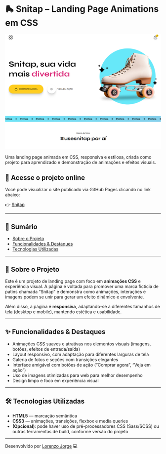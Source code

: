 # 🛼 Snitap – Landing Page Animations em CSS

![Visual do projeto Snitap](assets/patins-preview.png)

Uma landing page animada em CSS, responsiva e estilosa, criada como projeto para aprendizado e demonstração de animações e efeitos visuais.

## 🔗 Acesse o projeto online
Você pode visualizar o site publicado via GitHub Pages clicando no link abaixo:

👉 [Snitap](https://llorenzojorge.github.io/lp-patins-animation)  

---

## 🧩 Sumário

- [Sobre o Projeto](#sobre-o-projeto)  
- [Funcionalidades & Destaques](#funcionalidades--destaques)
- [Tecnologias Utilizadas](#tecnologias-utilizadas)

---

## 📌 Sobre o Projeto

Este é um projeto de landing page com foco em **animações CSS** e experiência visual. A página é voltada para promover uma marca fictícia de patins chamada “Snitap” e demonstra como animações, interações e imagens podem se unir para gerar um efeito dinâmico e envolvente.  

Além disso, a página é **responsiva**, adaptando-se a diferentes tamanhos de tela (desktop e mobile), mantendo estética e usabilidade.

---

## ✨ Funcionalidades & Destaques

- Animações CSS suaves e atrativas nos elementos visuais (imagens, botões, efeitos de entrada/saída)  
- Layout responsivo, com adaptação para diferentes larguras de tela  
- Galeria de fotos e seções com transições elegantes  
- Interface amigável com botões de ação (“Comprar agora”, “Veja em ação”)  
- Uso de imagens otimizadas para web para melhor desempenho  
- Design limpo e foco em experiência visual  

---

## 🛠️ Tecnologias Utilizadas

- **HTML5** — marcação semântica  
- **CSS3** — animações, transições, flexbox e media queries  
- **(Opcional)**: pode haver uso de pré-processadores CSS (Sass/SCSS) ou outras ferramentas de build, conforme versão do projeto  

---

Desenvolvido por [Lorenzo Jorge](https://github.com/llorenzojorge) 💻